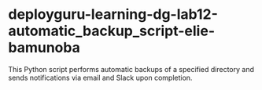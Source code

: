 # deployguru-learning-dg-lab12-automatic_backup_script-elie-bamunoba
This Python script performs automatic backups of a specified directory and sends notifications via email and Slack upon completion.
